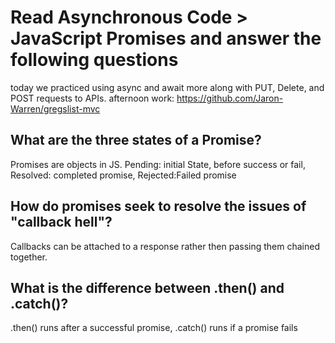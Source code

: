 # Read Asynchronous Code > JavaScript Promises and answer the following questions

today we practiced using async and await more along with PUT, Delete, and POST requests to APIs. afternoon work: https://github.com/Jaron-Warren/gregslist-mvc

## What are the three states of a Promise?

Promises are objects in JS. Pending: initial State, before success or fail, Resolved: completed promise, Rejected:Failed promise

## How do promises seek to resolve the issues of "callback hell"?

Callbacks can be attached to a response rather then passing them chained together.

## What is the difference between .then() and .catch()?

.then() runs after a successful promise, .catch() runs if a promise fails